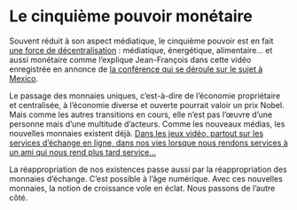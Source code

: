 # Le cinquième pouvoir monétaire

Souvent réduit à son aspect médiatique, le cinquième pouvoir est en fait [une force de décentralisation](https://tcrouzet.com/2008/02/06/redefinir-le-cinquieme-pouvoir/) : médiatique, énergétique, alimentaire… et aussi monétaire comme l’explique Jean-François dans cette vidéo enregistrée en annonce de [la conférence qui se déroule sur le sujet à Mexico](http://thetransitioner.webnode.com/francais/).

Le passage des monnaies uniques, c’est-à-dire de l’économie propriétaire et centralisée, à l’économie diverse et ouverte pourrait valoir un prix Nobel. Mais comme les autres transitions en cours, elle n’est pas l’œuvre d’une personne mais d’une multitude d’acteurs. Comme les nouveaux médias, les nouvelles monnaies existent déjà. [Dans les jeux vidéo, partout sur les services d’échange en ligne, dans nos vies lorsque nous rendons services à un ami qui nous rend plus tard service…](https://tcrouzet.com/2006/05/22/les-aberrations-du-capitalisme/)

La réappropriation de nos existences passe aussi par la réappropriation des monnaies d’échange. C’est possible à l’âge numérique. Avec ces nouvelles monnaies, la notion de croissance vole en éclat. Nous passons de l’autre côté.